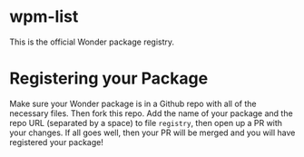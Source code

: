 # wpm-list
This is the official Wonder package registry.

# Registering your Package
Make sure your Wonder package is in a Github repo with all of the necessary files. Then fork this repo. Add the name of your package and the repo URL (separated by a space) to file `registry`, then open up a PR with your changes. If all goes well, then your PR will be merged and you will have registered your package!
